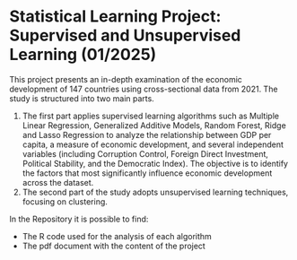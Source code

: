 # Statistical Learning Project: Supervised and Unsupervised Learning (01/2025)

This project presents an in-depth examination of the economic development of 147 countries using cross-sectional data from 2021. The study is structured into two main parts.
1. The first part applies supervised learning algorithms such as Multiple Linear Regression, Generalized Additive Models, Random Forest, Ridge and Lasso Regression
to analyze the relationship between GDP per capita, a measure of economic development, and several independent variables (including Corruption Control, Foreign Direct Investment, Political Stability, and the Democratic Index). The objective
is to identify the factors that most significantly influence economic development across the dataset.
2. The second part of the study adopts unsupervised learning techniques, focusing on clustering.

In the Repository it is possible to find:
- The R code used for the analysis of each algorithm
- The pdf document with the content of the project
